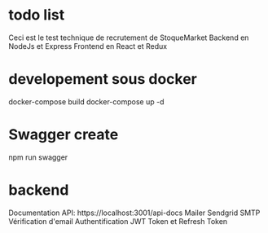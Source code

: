# todo list
Ceci est le test technique de recrutement de StoqueMarket
Backend en NodeJs et Express
Frontend en React et Redux 

# developement sous docker
docker-compose build
docker-compose up -d

# Swagger create
npm run swagger

# backend
Documentation API: https://localhost:3001/api-docs
Mailer Sendgrid SMTP
Vérification d'email
Authentification JWT Token et Refresh Token